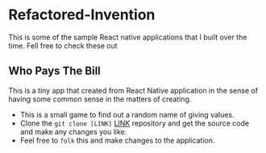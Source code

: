 # Refactored-Invention
This is some of the sample React native applications that I built over the time. Fell free to check these out

## Who Pays The Bill
This is a tiny app that created from React Native application in the sense of having some common sense in the matters of creating.
* This is a small game to find out a random name of giving values.
* Clone the `git clone [LINK]` [LINK](https://github.com/PulasthiAbey/refactored-invention) repository and get the source code and make any changes you like.
* Feel free to `folk` this and make changes to the application. 
